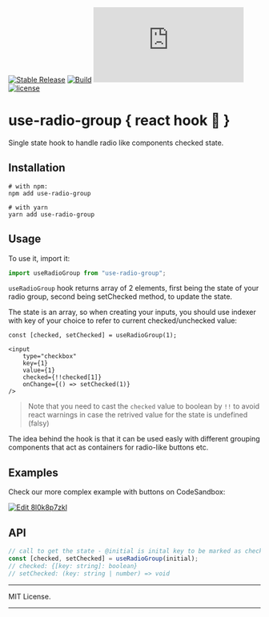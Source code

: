 [![Stable Release](https://img.shields.io/npm/v/use-radio-group.svg)](https://npm.im/use-radio-group)
[![Build](https://travis-ci.org/matmalkowski/use-radio-group.svg?branch=master)](https://travis-ci.org/matmalkowski/use-radio-group)
[![gzip size](http://img.badgesize.io/https://unpkg.com/use-radio-group@latest/lib/index.js?compression=gzip)](https://unpkg.com/use-radio-group@latest/lib/index.js)
[![license](https://badgen.now.sh/badge/license/MIT)](./LICENSE)

# use-radio-group { react hook 🐠 }

Single state hook to handle radio like components checked state.

## Installation

```
# with npm:
npm add use-radio-group

# with yarn
yarn add use-radio-group
```
## Usage
To use it, import it:
```typescript
import useRadioGroup from "use-radio-group";
```

`useRadioGroup` hook returns array of 2 elements, first being the state of your radio group, second being setChecked method, to update the state.

The state is an array, so when creating your inputs, you should use indexer with key of your choice to refer to current checked/unchecked value:

```tsx
const [checked, setChecked] = useRadioGroup(1);

<input
    type="checkbox"
    key={1}
    value={1}
    checked={!!checked[1]}
    onChange={() => setChecked(1)}
/>
```

> Note that you need to cast the `checked` value to boolean by `!!` to avoid react warnings in case the retrived value for the state is undefined (falsy)

The idea behind the hook is that it can be used easly with different grouping components that act as containers for radio-like buttons etc.

## Examples

Check our more complex example with buttons on CodeSandbox:

[![Edit 8l0k8p7zkl](https://codesandbox.io/static/img/play-codesandbox.svg)](https://codesandbox.io/s/8l0k8p7zkl)

## API
```typescript
// call to get the state - @initial is inital key to be marked as checked.
const [checked, setChecked] = useRadioGroup(initial);
// checked: {[key: string]: boolean}
// setChecked: (key: string | number) => void
```

---

MIT License.

---
